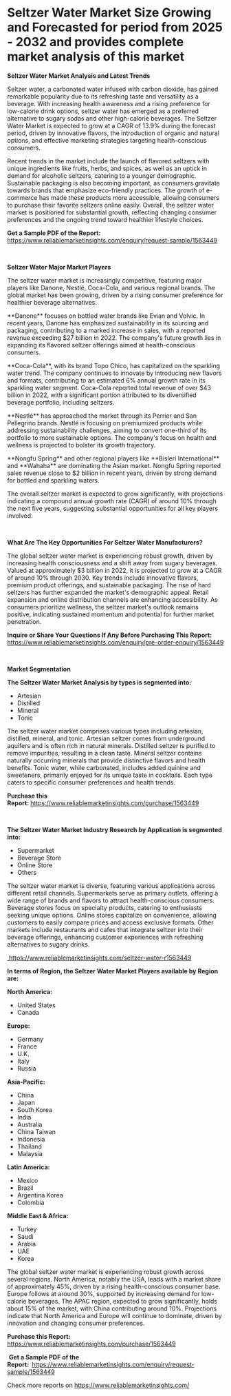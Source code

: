 <p><h1>Seltzer Water Market Size Growing and Forecasted for period from 2025 - 2032 and provides complete market analysis of this market</h1></p><p><strong>Seltzer Water Market Analysis and Latest Trends</strong></p>
<p><p>Seltzer water, a carbonated water infused with carbon dioxide, has gained remarkable popularity due to its refreshing taste and versatility as a beverage. With increasing health awareness and a rising preference for low-calorie drink options, seltzer water has emerged as a preferred alternative to sugary sodas and other high-calorie beverages. The Seltzer Water Market is expected to grow at a CAGR of 13.9% during the forecast period, driven by innovative flavors, the introduction of organic and natural options, and effective marketing strategies targeting health-conscious consumers.</p><p>Recent trends in the market include the launch of flavored seltzers with unique ingredients like fruits, herbs, and spices, as well as an uptick in demand for alcoholic seltzers, catering to a younger demographic. Sustainable packaging is also becoming important, as consumers gravitate towards brands that emphasize eco-friendly practices. The growth of e-commerce has made these products more accessible, allowing consumers to purchase their favorite seltzers online easily. Overall, the seltzer water market is positioned for substantial growth, reflecting changing consumer preferences and the ongoing trend toward healthier lifestyle choices.</p></p>
<p><strong>Get a Sample PDF of the Report:&nbsp;</strong> <a href="https://www.reliablemarketinsights.com/enquiry/request-sample/1563449?utm_campaign=3579&utm_medium=2&utm_source=Github&utm_content=ia&utm_term=07042025&utm_id=seltzer-water">https://www.reliablemarketinsights.com/enquiry/request-sample/1563449</a></p>
<p>&nbsp;</p>
<p><strong>Seltzer Water Major Market Players</strong></p>
<p><p>The seltzer water market is increasingly competitive, featuring major players like Danone, Nestlé, Coca-Cola, and various regional brands. The global market has been growing, driven by a rising consumer preference for healthier beverage alternatives.</p><p>**Danone** focuses on bottled water brands like Evian and Volvic. In recent years, Danone has emphasized sustainability in its sourcing and packaging, contributing to a marked increase in sales, with a reported revenue exceeding $27 billion in 2022. The company's future growth lies in expanding its flavored seltzer offerings aimed at health-conscious consumers.</p><p>**Coca-Cola**, with its brand Topo Chico, has capitalized on the sparkling water trend. The company continues to innovate by introducing new flavors and formats, contributing to an estimated 6% annual growth rate in its sparkling water segment. Coca-Cola reported total revenue of over $43 billion in 2022, with a significant portion attributed to its diversified beverage portfolio, including seltzers.</p><p>**Nestlé** has approached the market through its Perrier and San Pellegrino brands. Nestlé is focusing on premiumized products while addressing sustainability challenges, aiming to convert one-third of its portfolio to more sustainable options. The company's focus on health and wellness is projected to bolster its growth trajectory.</p><p>**Nongfu Spring** and other regional players like **Bisleri International** and **Wahaha** are dominating the Asian market. Nongfu Spring reported sales revenue close to $2 billion in recent years, driven by strong demand for bottled and sparkling waters.</p><p>The overall seltzer market is expected to grow significantly, with projections indicating a compound annual growth rate (CAGR) of around 10% through the next five years, suggesting substantial opportunities for all key players involved.</p></p>
<p>&nbsp;</p>
<p><strong>What Are The Key Opportunities For Seltzer Water Manufacturers?</strong></p>
<p><p>The global seltzer water market is experiencing robust growth, driven by increasing health consciousness and a shift away from sugary beverages. Valued at approximately $3 billion in 2022, it is projected to grow at a CAGR of around 10% through 2030. Key trends include innovative flavors, premium product offerings, and sustainable packaging. The rise of hard seltzers has further expanded the market's demographic appeal. Retail expansion and online distribution channels are enhancing accessibility. As consumers prioritize wellness, the seltzer market's outlook remains positive, indicating sustained momentum and potential for further market penetration.</p></p>
<p><strong>Inquire or Share Your Questions If Any Before Purchasing This Report:</strong> <a href="https://www.reliablemarketinsights.com/enquiry/pre-order-enquiry/1563449?utm_campaign=3579&utm_medium=2&utm_source=Github&utm_content=ia&utm_term=07042025&utm_id=seltzer-water">https://www.reliablemarketinsights.com/enquiry/pre-order-enquiry/1563449</a></p>
<p>&nbsp;</p>
<p><strong>Market Segmentation</strong></p>
<p><strong>The Seltzer Water Market Analysis by types is segmented into:</strong></p>
<p><ul><li>Artesian</li><li>Distilled</li><li>Mineral</li><li>Tonic</li></ul></p>
<p><p>The seltzer water market comprises various types including artesian, distilled, mineral, and tonic. Artesian seltzer comes from underground aquifers and is often rich in natural minerals. Distilled seltzer is purified to remove impurities, resulting in a clean taste. Mineral seltzer contains naturally occurring minerals that provide distinctive flavors and health benefits. Tonic water, while carbonated, includes added quinine and sweeteners, primarily enjoyed for its unique taste in cocktails. Each type caters to specific consumer preferences and health trends.</p></p>
<p><strong>Purchase this Report:&nbsp;</strong><a href="https://www.reliablemarketinsights.com/purchase/1563449?utm_campaign=3579&utm_medium=2&utm_source=Github&utm_content=ia&utm_term=07042025&utm_id=seltzer-water">https://www.reliablemarketinsights.com/purchase/1563449</a></p>
<p>&nbsp;</p>
<p><strong>The Seltzer Water Market Industry Research by Application is segmented into:</strong></p>
<p><ul><li>Supermarket</li><li>Beverage Store</li><li>Online Store</li><li>Others</li></ul></p>
<p><p>The seltzer water market is diverse, featuring various applications across different retail channels. Supermarkets serve as primary outlets, offering a wide range of brands and flavors to attract health-conscious consumers. Beverage stores focus on specialty products, catering to enthusiasts seeking unique options. Online stores capitalize on convenience, allowing customers to easily compare prices and access exclusive formats. Other markets include restaurants and cafes that integrate seltzer into their beverage offerings, enhancing customer experiences with refreshing alternatives to sugary drinks.</p></p>
<p><a href="https://www.reliablemarketinsights.com/seltzer-water-r1563449?utm_campaign=3579&utm_medium=2&utm_source=Github&utm_content=ia&utm_term=07042025&utm_id=seltzer-water">&nbsp;https://www.reliablemarketinsights.com/seltzer-water-r1563449</a></p>
<p><strong>In terms of Region, the Seltzer Water Market Players available by Region are:</strong></p>
<p>
    <p> <strong> North America: </strong>
        <ul>
            <li>United States</li>
            <li>Canada</li>
        </ul>
        </p> 
    <p> <strong> Europe: </strong>
        <ul>
            <li>Germany</li>
            <li>France</li>
            <li>U.K.</li>
            <li>Italy</li>
            <li>Russia</li>
        </ul>
        </p> 
    <p> <strong> Asia-Pacific: </strong>
        <ul>
            <li>China</li>
            <li>Japan</li>
            <li>South Korea</li>
            <li>India</li>
            <li>Australia</li>
            <li>China Taiwan</li>
            <li>Indonesia</li>
            <li>Thailand</li>
            <li>Malaysia</li>
        </ul>
        </p> 
    <p> <strong> Latin America: </strong>
        <ul>
            <li>Mexico</li>
            <li>Brazil</li>
            <li>Argentina Korea</li>
            <li>Colombia</li>
        </ul>
        </p> 
    <p> <strong> Middle East & Africa: </strong>
        <ul>
            <li>Turkey</li>
            <li>Saudi</li>
            <li>Arabia</li>
            <li>UAE</li>
            <li>Korea</li>
        </ul>
    </p>
    </p>
<p><p>The global seltzer water market is experiencing robust growth across several regions. North America, notably the USA, leads with a market share of approximately 45%, driven by a rising health-conscious consumer base. Europe follows at around 30%, supported by increasing demand for low-calorie beverages. The APAC region, expected to grow significantly, holds about 15% of the market, with China contributing around 10%. Projections indicate that North America and Europe will continue to dominate, driven by innovation and changing consumer preferences.</p></p>
<p><strong>Purchase this Report: </strong><a href="https://www.reliablemarketinsights.com/purchase/1563449?utm_campaign=3579&utm_medium=2&utm_source=Github&utm_content=ia&utm_term=07042025&utm_id=seltzer-water">https://www.reliablemarketinsights.com/purchase/1563449</a></p>
<p>&nbsp;<strong>Get a Sample PDF of the Report:&nbsp;&nbsp;</strong><a href="https://www.reliablemarketinsights.com/enquiry/request-sample/1563449?utm_campaign=3579&utm_medium=2&utm_source=Github&utm_content=ia&utm_term=07042025&utm_id=seltzer-water">https://www.reliablemarketinsights.com/enquiry/request-sample/1563449</a></p>
<p><strong></strong></p>
<p>Check more reports on <a href="https://www.reliablemarketinsights.com/?utm_campaign=3579&utm_medium=2&utm_source=Github&utm_content=ia&utm_term=07042025&utm_id=seltzer-water">https://www.reliablemarketinsights.com/</a></p>